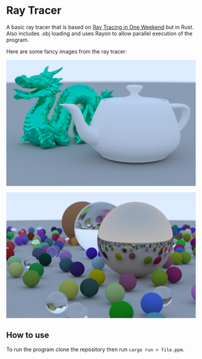 # Ray Tracer

A basic ray tracer that is based on [Ray Tracing in One Weekend](https://raytracing.github.io/books/RayTracingInOneWeekend.html)
but in Rust. Also includes .obj loading and uses Rayon to allow parallel execution of the program.

Here are some fancy images from the ray tracer:
  
![Utah Teapot and Stanford Dragon](imgs/objs.png)
  
![Lots of Balls](imgs/image.png)

## How to use

To run the program clone the repository then run `cargo run > file.ppm`.
